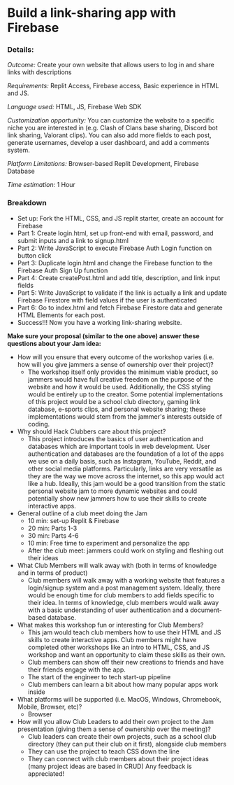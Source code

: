 # Build a link-sharing app with Firebase

### Details:
_Outcome:_ Create your own website that allows users to log in and share links with descriptions

_Requirements:_ Replit Access, Firebase access, Basic experience in HTML and JS.

_Language used:_ HTML, JS, Firebase Web SDK

_Customization opportunity:_ You can customize the website to a specific niche you are interested in (e.g. Clash of Clans base sharing, Discord bot link sharing, Valorant clips). You can also add more fields to each post, generate usernames, develop a user dashboard, and add a comments system.

_Platform Limitations:_ Browser-based Replit Development, Firebase Database

_Time estimation:_ 1 Hour

### Breakdown
- Set up: Fork the HTML, CSS, and JS replit starter, create an account for Firebase
- Part 1: Create login.html, set up front-end with email, password, and submit inputs and a link to signup.html
- Part 2: Write JavaScript to execute Firebase Auth Login function on button click
- Part 3: Duplicate login.html and change the Firebase function to the Firebase Auth Sign Up function
- Part 4: Create createPost.html and add title, description, and link input fields
- Part 5: Write JavaScript to validate if the link is actually a link and update Firebase Firestore with field values if the user is authenticated
- Part 6: Go to index.html and fetch Firebase Firestore data and generate HTML Elements for each post. 
- Success!!! Now you have a working link-sharing website.

**Make sure your proposal (similar to the one above) answer these questions about your Jam idea:**
- How will you ensure that every outcome of the workshop varies (i.e. how will you give jammers a sense of ownership over their project)?
  - The workshop itself only provides the minimum viable product, so jammers would have full creative freedom on the purpose of the website and how it would be used. Additionally, the CSS styling would be entirely up to the creator. Some potential implementations of this project would be a school club directory, gaming link database, e-sports clips, and personal website sharing; these implementations would stem from the jammer's interests outside of coding.  
- Why should Hack Clubbers care about this project?
  - This project introduces the basics of user authentication and databases which are important tools in web development. User authentication and databases are the foundation of a lot of the apps we use on a daily basis, such as Instagram, YouTube, Reddit, and other social media platforms. Particularly, links are very versatile as they are the way we move across the internet, so this app would act like a hub. Ideally, this jam would be a good transition from the static personal website jam to more dynamic websites and could potentially show new jammers how to use their skills to create interactive apps. 
- General outline of a club meet doing the Jam
  - 10 min: set-up Replit & Firebase
  - 20 min: Parts 1-3
  - 30 min: Parts 4-6
  - 10 min: Free time to experiment and personalize the app
  - After the club meet: jammers could work on styling and fleshing out their ideas
- What Club Members will walk away with (both in terms of knowledge and in terms of product)
  - Club members will walk away with a working website that features a login/signup system and a post management system. Ideally, there would be enough time for club members to add fields specific to their idea. In terms of knowledge, club members would walk away with a basic understanding of user authentication and a document-based database.
- What makes this workshop fun or interesting for Club Members?
  - This jam would teach club members how to use their HTML and JS skills to create interactive apps. Club members might have completed other workshops like an intro to HTML, CSS, and JS workshop and want an opportunity to claim these skills as their own.
  - Club members can show off their new creations to friends and have their friends engage with the app.
  - The start of the engineer to tech start-up pipeline
  - Club members can learn a bit about how many popular apps work inside 
- What platforms will be supported (i.e. MacOS, Windows, Chromebook, Mobile, Browser, etc)?
  - Browser
- How will you allow Club Leaders to add their own project to the Jam presentation (giving them a sense of ownership over the meeting)?
  - Club leaders can create their own projects, such as a school club directory (they can put their club on it first), alongside club members
  - They can use the project to teach CSS down the line
  - They can connect with club members about their project ideas (many project ideas are based in CRUD)
Any feedback is appreciated!
